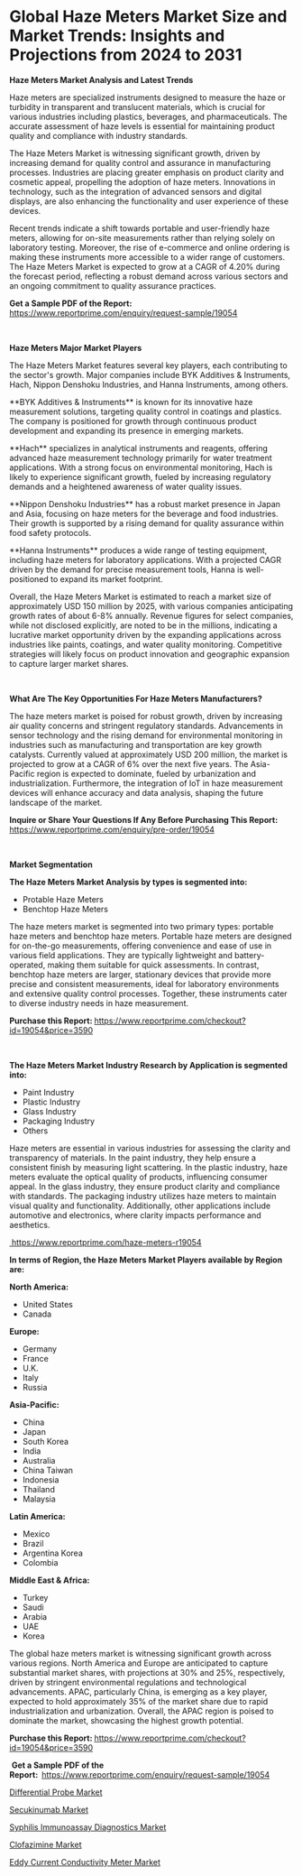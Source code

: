 <p><h1>Global Haze Meters Market Size and Market Trends: Insights and Projections from 2024 to 2031</h1></p><p><strong>Haze Meters Market Analysis and Latest Trends</strong></p>
<p><p>Haze meters are specialized instruments designed to measure the haze or turbidity in transparent and translucent materials, which is crucial for various industries including plastics, beverages, and pharmaceuticals. The accurate assessment of haze levels is essential for maintaining product quality and compliance with industry standards. </p><p>The Haze Meters Market is witnessing significant growth, driven by increasing demand for quality control and assurance in manufacturing processes. Industries are placing greater emphasis on product clarity and cosmetic appeal, propelling the adoption of haze meters. Innovations in technology, such as the integration of advanced sensors and digital displays, are also enhancing the functionality and user experience of these devices.</p><p>Recent trends indicate a shift towards portable and user-friendly haze meters, allowing for on-site measurements rather than relying solely on laboratory testing. Moreover, the rise of e-commerce and online ordering is making these instruments more accessible to a wider range of customers. The Haze Meters Market is expected to grow at a CAGR of 4.20% during the forecast period, reflecting a robust demand across various sectors and an ongoing commitment to quality assurance practices.</p></p>
<p><strong>Get a Sample PDF of the Report:&nbsp;</strong> <a href="https://www.reportprime.com/enquiry/request-sample/19054?utm_campaign=1113&utm_medium=2&utm_source=Github&utm_content=ia&utm_term=22112024&utm_id=haze-meters">https://www.reportprime.com/enquiry/request-sample/19054</a></p>
<p>&nbsp;</p>
<p><strong>Haze Meters Major Market Players</strong></p>
<p><p>The Haze Meters Market features several key players, each contributing to the sector's growth. Major companies include BYK Additives & Instruments, Hach, Nippon Denshoku Industries, and Hanna Instruments, among others. </p><p>**BYK Additives & Instruments** is known for its innovative haze measurement solutions, targeting quality control in coatings and plastics. The company is positioned for growth through continuous product development and expanding its presence in emerging markets.</p><p>**Hach** specializes in analytical instruments and reagents, offering advanced haze measurement technology primarily for water treatment applications. With a strong focus on environmental monitoring, Hach is likely to experience significant growth, fueled by increasing regulatory demands and a heightened awareness of water quality issues.</p><p>**Nippon Denshoku Industries** has a robust market presence in Japan and Asia, focusing on haze meters for the beverage and food industries. Their growth is supported by a rising demand for quality assurance within food safety protocols.</p><p>**Hanna Instruments** produces a wide range of testing equipment, including haze meters for laboratory applications. With a projected CAGR driven by the demand for precise measurement tools, Hanna is well-positioned to expand its market footprint.</p><p>Overall, the Haze Meters Market is estimated to reach a market size of approximately USD 150 million by 2025, with various companies anticipating growth rates of about 6-8% annually. Revenue figures for select companies, while not disclosed explicitly, are noted to be in the millions, indicating a lucrative market opportunity driven by the expanding applications across industries like paints, coatings, and water quality monitoring. Competitive strategies will likely focus on product innovation and geographic expansion to capture larger market shares.</p></p>
<p>&nbsp;</p>
<p><strong>What Are The Key Opportunities For Haze Meters Manufacturers?</strong></p>
<p><p>The haze meters market is poised for robust growth, driven by increasing air quality concerns and stringent regulatory standards. Advancements in sensor technology and the rising demand for environmental monitoring in industries such as manufacturing and transportation are key growth catalysts. Currently valued at approximately USD 200 million, the market is projected to grow at a CAGR of 6% over the next five years. The Asia-Pacific region is expected to dominate, fueled by urbanization and industrialization. Furthermore, the integration of IoT in haze measurement devices will enhance accuracy and data analysis, shaping the future landscape of the market.</p></p>
<p><strong>Inquire or Share Your Questions If Any Before Purchasing This Report:</strong> <a href="https://www.reportprime.com/enquiry/pre-order/19054?utm_campaign=1113&utm_medium=2&utm_source=Github&utm_content=ia&utm_term=22112024&utm_id=haze-meters">https://www.reportprime.com/enquiry/pre-order/19054</a></p>
<p>&nbsp;</p>
<p><strong>Market Segmentation</strong></p>
<p><strong>The Haze Meters Market Analysis by types is segmented into:</strong></p>
<p><ul><li>Protable Haze Meters</li><li>Benchtop Haze Meters</li></ul></p>
<p><p>The haze meters market is segmented into two primary types: portable haze meters and benchtop haze meters. Portable haze meters are designed for on-the-go measurements, offering convenience and ease of use in various field applications. They are typically lightweight and battery-operated, making them suitable for quick assessments. In contrast, benchtop haze meters are larger, stationary devices that provide more precise and consistent measurements, ideal for laboratory environments and extensive quality control processes. Together, these instruments cater to diverse industry needs in haze measurement.</p></p>
<p><strong>Purchase this Report:&nbsp;</strong><a href="https://www.reportprime.com/checkout?id=19054&price=3590&utm_campaign=1113&utm_medium=2&utm_source=Github&utm_content=ia&utm_term=22112024&utm_id=haze-meters">https://www.reportprime.com/checkout?id=19054&price=3590</a></p>
<p>&nbsp;</p>
<p><strong>The Haze Meters Market Industry Research by Application is segmented into:</strong></p>
<p><ul><li>Paint Industry</li><li>Plastic Industry</li><li>Glass Industry</li><li>Packaging Industry</li><li>Others</li></ul></p>
<p><p>Haze meters are essential in various industries for assessing the clarity and transparency of materials. In the paint industry, they help ensure a consistent finish by measuring light scattering. In the plastic industry, haze meters evaluate the optical quality of products, influencing consumer appeal. In the glass industry, they ensure product clarity and compliance with standards. The packaging industry utilizes haze meters to maintain visual quality and functionality. Additionally, other applications include automotive and electronics, where clarity impacts performance and aesthetics.</p></p>
<p><a href="https://www.reportprime.com/haze-meters-r19054?utm_campaign=1113&utm_medium=2&utm_source=Github&utm_content=ia&utm_term=22112024&utm_id=haze-meters">&nbsp;https://www.reportprime.com/haze-meters-r19054</a></p>
<p><strong>In terms of Region, the Haze Meters Market Players available by Region are:</strong></p>
<p>
    <p> <strong> North America: </strong>
        <ul>
            <li>United States</li>
            <li>Canada</li>
        </ul>
        </p> 
    <p> <strong> Europe: </strong>
        <ul>
            <li>Germany</li>
            <li>France</li>
            <li>U.K.</li>
            <li>Italy</li>
            <li>Russia</li>
        </ul>
        </p> 
    <p> <strong> Asia-Pacific: </strong>
        <ul>
            <li>China</li>
            <li>Japan</li>
            <li>South Korea</li>
            <li>India</li>
            <li>Australia</li>
            <li>China Taiwan</li>
            <li>Indonesia</li>
            <li>Thailand</li>
            <li>Malaysia</li>
        </ul>
        </p> 
    <p> <strong> Latin America: </strong>
        <ul>
            <li>Mexico</li>
            <li>Brazil</li>
            <li>Argentina Korea</li>
            <li>Colombia</li>
        </ul>
        </p> 
    <p> <strong> Middle East & Africa: </strong>
        <ul>
            <li>Turkey</li>
            <li>Saudi</li>
            <li>Arabia</li>
            <li>UAE</li>
            <li>Korea</li>
        </ul>
    </p>
    </p>
<p><p>The global haze meters market is witnessing significant growth across various regions. North America and Europe are anticipated to capture substantial market shares, with projections at 30% and 25%, respectively, driven by stringent environmental regulations and technological advancements. APAC, particularly China, is emerging as a key player, expected to hold approximately 35% of the market share due to rapid industrialization and urbanization. Overall, the APAC region is poised to dominate the market, showcasing the highest growth potential.</p></p>
<p><strong>Purchase this Report: </strong><a href="https://www.reportprime.com/checkout?id=19054&price=3590&utm_campaign=1113&utm_medium=2&utm_source=Github&utm_content=ia&utm_term=22112024&utm_id=haze-meters">https://www.reportprime.com/checkout?id=19054&price=3590</a></p>
<p>&nbsp;<strong>Get a Sample PDF of the Report:&nbsp;&nbsp;</strong><a href="https://www.reportprime.com/enquiry/request-sample/19054?utm_campaign=1113&utm_medium=2&utm_source=Github&utm_content=ia&utm_term=22112024&utm_id=haze-meters">https://www.reportprime.com/enquiry/request-sample/19054</a></p>
<p><strong></strong></p>
<p><p><a href="https://github.com/AbbasMahmud554/Market-Research-Report-List-1/blob/main/differential-probe-market.md?utm_campaign=1113&utm_medium=2&utm_source=Github&utm_content=ia&utm_term=22112024&utm_id=haze-meters">Differential Probe Market</a></p><p><a href="https://issuu.com/reportprime-2/docs/secukinumab-market-size-2030.pptx_64c130102863ec?utm_campaign=1113&utm_medium=2&utm_source=Github&utm_content=ia&utm_term=22112024&utm_id=haze-meters">Secukinumab Market</a></p><p><a href="https://www.linkedin.com/pulse/syphilis-immunoassay-diagnostics-market-growth-study-highlights-xmmce?utm_campaign=1113&utm_medium=2&utm_source=Github&utm_content=ia&utm_term=22112024&utm_id=haze-meters">Syphilis Immunoassay Diagnostics Market</a></p><p><a href="https://issuu.com/reportprime-2/docs/clofazimine-market-size-2030.pptx_5354b4851c763b?utm_campaign=1113&utm_medium=2&utm_source=Github&utm_content=ia&utm_term=22112024&utm_id=haze-meters">Clofazimine Market</a></p><p><a href="https://github.com/GenaGaines34/Market-Research-Report-List-1/blob/main/eddy-current-conductivity-meter-market.md?utm_campaign=1113&utm_medium=2&utm_source=Github&utm_content=ia&utm_term=22112024&utm_id=haze-meters">Eddy Current Conductivity Meter Market</a></p></p>